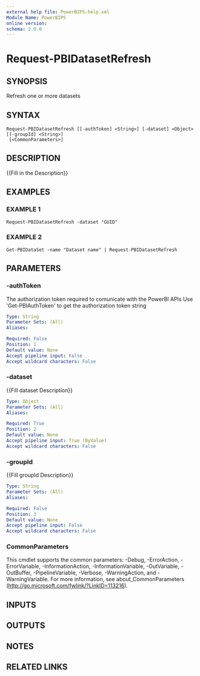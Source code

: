```yaml
---
external help file: PowerBIPS-help.xml
Module Name: PowerBIPS
online version:
schema: 2.0.0
---
```


# Request-PBIDatasetRefresh

## SYNOPSIS
Refresh one or more datasets

## SYNTAX

```
Request-PBIDatasetRefresh [[-authToken] <String>] [-dataset] <Object> [[-groupId] <String>]
 [<CommonParameters>]
```

## DESCRIPTION
{{Fill in the Description}}

## EXAMPLES

### EXAMPLE 1
```
Request-PBIDatasetRefresh -dataset "GUID"
```

### EXAMPLE 2
```
Get-PBIDataSet -name "Dataset name" | Request-PBIDatasetRefresh
```

## PARAMETERS

### -authToken
The authorization token required to comunicate with the PowerBI APIs
Use 'Get-PBIAuthToken' to get the authorization token string

```yaml
Type: String
Parameter Sets: (All)
Aliases:

Required: False
Position: 1
Default value: None
Accept pipeline input: False
Accept wildcard characters: False
```

### -dataset
{{Fill dataset Description}}

```yaml
Type: Object
Parameter Sets: (All)
Aliases:

Required: True
Position: 2
Default value: None
Accept pipeline input: True (ByValue)
Accept wildcard characters: False
```

### -groupId
{{Fill groupId Description}}

```yaml
Type: String
Parameter Sets: (All)
Aliases:

Required: False
Position: 3
Default value: None
Accept pipeline input: False
Accept wildcard characters: False
```

### CommonParameters
This cmdlet supports the common parameters: -Debug, -ErrorAction, -ErrorVariable, -InformationAction, -InformationVariable, -OutVariable, -OutBuffer, -PipelineVariable, -Verbose, -WarningAction, and -WarningVariable.
For more information, see about_CommonParameters (http://go.microsoft.com/fwlink/?LinkID=113216).

## INPUTS

## OUTPUTS

## NOTES

## RELATED LINKS
